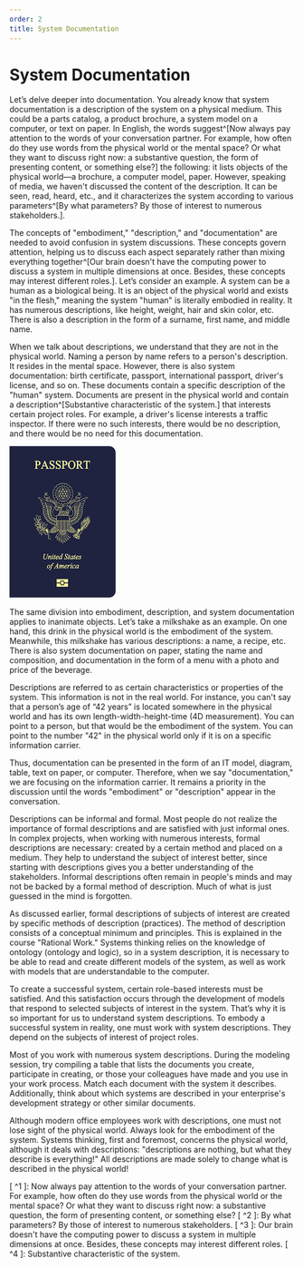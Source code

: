 ```yaml
---
order: 2
title: System Documentation
---
```


# System Documentation

Let’s delve deeper into documentation. You already know that system documentation is a description of the system on a physical medium. This could be a parts catalog, a product brochure, a system model on a computer, or text on paper. In English, the words suggest^[Now always pay attention to the words of your conversation partner. For example, how often do they use words from the physical world or the mental space? Or what they want to discuss right now: a substantive question, the form of presenting content, or something else?] the following: it lists objects of the physical world—a brochure, a computer model, paper. However, speaking of media, we haven't discussed the content of the description. It can be seen, read, heard, etc., and it characterizes the system according to various parameters^[By what parameters? By those of interest to numerous stakeholders.].

The concepts of "embodiment," "description," and "documentation" are needed to avoid confusion in system discussions. These concepts govern attention, helping us to discuss each aspect separately rather than mixing everything together^[Our brain doesn't have the computing power to discuss a system in multiple dimensions at once. Besides, these concepts may interest different roles.]. Let’s consider an example. A system can be a human as a biological being. It is an object of the physical world and exists "in the flesh," meaning the system "human" is literally embodied in reality. It has numerous descriptions, like height, weight, hair and skin color, etc. There is also a description in the form of a surname, first name, and middle name.

When we talk about descriptions, we understand that they are not in the physical world. Naming a person by name refers to a person's description. It resides in the mental space. However, there is also system documentation: birth certificate, passport, international passport, driver's license, and so on. These documents contain a specific description of the "human" system. Documents are present in the physical world and contain a description^[Substantive characteristic of the system.] that interests certain project roles. For example, a driver's license interests a traffic inspector. If there were no such interests, there would be no description, and there would be no need for this documentation.

![](./system-documentation-4.png)

The same division into embodiment, description, and system documentation applies to inanimate objects. Let’s take a milkshake as an example. On one hand, this drink in the physical world is the embodiment of the system. Meanwhile, this milkshake has various descriptions: a name, a recipe, etc. There is also system documentation on paper, stating the name and composition, and documentation in the form of a menu with a photo and price of the beverage.

Descriptions are referred to as certain characteristics or properties of the system. This information is not in the real world. For instance, you can't say that a person’s age of “42 years” is located somewhere in the physical world and has its own length-width-height-time (4D measurement). You can point to a person, but that would be the embodiment of the system. You can point to the number "42" in the physical world only if it is on a specific information carrier.

Thus, documentation can be presented in the form of an IT model, diagram, table, text on paper, or computer. Therefore, when we say "documentation," we are focusing on the information carrier. It remains a priority in the discussion until the words "embodiment" or "description" appear in the conversation.

Descriptions can be informal and formal. Most people do not realize the importance of formal descriptions and are satisfied with just informal ones. In complex projects, when working with numerous interests, formal descriptions are necessary: created by a certain method and placed on a medium. They help to understand the subject of interest better, since starting with descriptions gives you a better understanding of the stakeholders. Informal descriptions often remain in people's minds and may not be backed by a formal method of description. Much of what is just guessed in the mind is forgotten.

As discussed earlier, formal descriptions of subjects of interest are created by specific methods of description (practices). The method of description consists of a conceptual minimum and principles. This is explained in the course "Rational Work." Systems thinking relies on the knowledge of ontology (ontology and logic), so in a system description, it is necessary to be able to read and create different models of the system, as well as work with models that are understandable to the computer.

To create a successful system, certain role-based interests must be satisfied. And this satisfaction occurs through the development of models that respond to selected subjects of interest in the system. That’s why it is so important for us to understand system descriptions. To embody a successful system in reality, one must work with system descriptions. They depend on the subjects of interest of project roles.

Most of you work with numerous system descriptions. During the modeling session, try compiling a table that lists the documents you create, participate in creating, or those your colleagues have made and you use in your work process. Match each document with the system it describes. Additionally, think about which systems are described in your enterprise's development strategy or other similar documents.

Although modern office employees work with descriptions, one must not lose sight of the physical world. Always look for the embodiment of the system. Systems thinking, first and foremost, concerns the physical world, although it deals with descriptions: "descriptions are nothing, but what they describe is everything!" All descriptions are made solely to change what is described in the physical world! 

[ ^1 ]: Now always pay attention to the words of your conversation partner. For example, how often do they use words from the physical world or the mental space? Or what they want to discuss right now: a substantive question, the form of presenting content, or something else? 
[ ^2 ]: By what parameters? By those of interest to numerous stakeholders.
[ ^3 ]: Our brain doesn't have the computing power to discuss a system in multiple dimensions at once. Besides, these concepts may interest different roles.
[ ^4 ]: Substantive characteristic of the system.